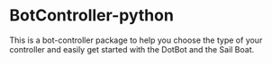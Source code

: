 # BotController-python
This is a bot-controller package to help you choose the type of your controller and easily get started with the DotBot and the Sail Boat.